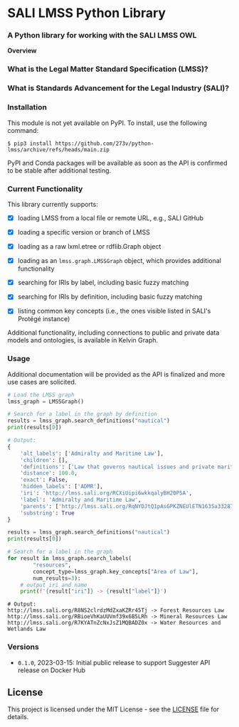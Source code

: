 # SALI LMSS Python Library
### A Python library for working with the SALI LMSS OWL

**Overview**

### What is the Legal Matter Standard Specification (LMSS)?

### What is Standards Advancement for the Legal Industry (SALI)?


### Installation
This module is not yet available on PyPI. To install, use the following command:
```shell
$ pip3 install https://github.com/273v/python-lmss/archive/refs/heads/main.zip
```

PyPI and Conda packages will be available as soon as the API is confirmed to be stable
after additional testing.

### Current Functionality
This library currently supports:

 * [x] loading LMSS from a local file or remote URL, e.g., SALI GitHub
 * [x] loading a specific version or branch of LMSS
 * [x] loading as a raw lxml.etree or rdflib.Graph object
 * [x] loading as an `lmss.graph.LMSSGraph` object, which provides additional functionality
 * [x] searching for IRIs by label, including basic fuzzy matching
 * [x] searching for IRIs by definition, including basic fuzzy matching
 * [x] listing common key concepts (i.e., the ones visible listed in SALI's Protégé instance)


Additional functionality, including connections to public and private data models and ontologies, is
available in Kelvin Graph.

### Usage

Additional documentation will be provided as the API is finalized and more use 
cases are solicited.

```python
# Load the LMSS graph
lmss_graph = LMSSGraph()

# Search for a label in the graph by definition
results = lmss_graph.search_definitions("nautical")
print(results[0])

# Output:
{
    'alt_labels': ['Admiralty and Maritime Law'],
    'children': [],
    'definitions': ['Law that governs nautical issues and private maritime disputes.'],
    'distance': 100.0,
    'exact': False,
    'hidden_labels': ['ADMR'],
    'iri': 'http://lmss.sali.org/RCXiUipi6wkkqalyBH20P5A',
    'label': 'Admiralty and Maritime Law',
    'parents': ['http://lmss.sali.org/RqNYDJtQ1pAsGPKZNEUlETN1635a33287ad46c9986274ed71d37997'],
    'substring': True
}

results = lmss_graph.search_definitions("nautical")
print(results[0])

# Search for a label in the graph
for result in lmss_graph.search_labels(
        "resources", 
        concept_type=lmss_graph.key_concepts["Area of Law"], 
        num_results=3): 
    # output iri and name
    print(f'{result["iri"]} -> {result["label"]}')
```

```
# Output:
http://lmss.sali.org/R8NS2clrdzMdZxaKZRr45Tj -> Forest Resources Law
http://lmss.sali.org/RBioeVhKaUUVmf39x6B5LRh -> Mineral Resources Law
http://lmss.sali.org/R7KYATnZcNxJsZ1MQBADZ0x -> Water Resources and Wetlands Law
```

### Versions
 * `0.1.0`, 2023-03-15: Initial public release to support Suggester API release on Docker Hub

## License
This project is licensed under the MIT License - see the [LICENSE](LICENSE) file for details.